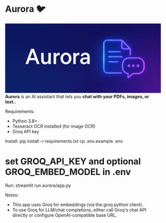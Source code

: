 # Aurora 🐦

![Aurora Banner](assets/aurora.png)
**Aurora** is an  AI assistant that lets you **chat with your PDFs, images, or text.**.

Requirements:
- Python 3.8+
- Tesseract OCR installed (for image OCR)
- Groq API key

Install:
pip install -r requirements.txt
cp .env.example .env
# set GROQ_API_KEY and optional GROQ_EMBED_MODEL in .env

Run:
streamlit run aurora/app.py

Notes:
- This app uses Groq for embeddings (via the groq python client).
- To use Groq for LLM/chat completions, either call Groq's chat API directly or configure OpenAI-compatible base URL.
